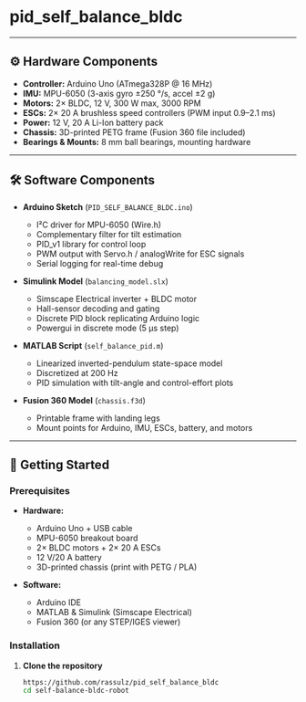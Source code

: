 # pid_self_balance_bldc

---

## ⚙️ Hardware Components

- **Controller:** Arduino Uno (ATmega328P @ 16 MHz)  
- **IMU:** MPU-6050 (3-axis gyro ±250 °/s, accel ±2 g)  
- **Motors:** 2× BLDC, 12 V, 300 W max, 3000 RPM  
- **ESCs:** 2× 20 A brushless speed controllers (PWM input 0.9–2.1 ms)  
- **Power:** 12 V, 20 A Li-Ion battery pack  
- **Chassis:** 3D-printed PETG frame (Fusion 360 file included)  
- **Bearings & Mounts:** 8 mm ball bearings, mounting hardware  

---

## 🛠️ Software Components

- **Arduino Sketch** (`PID_SELF_BALANCE_BLDC.ino`)  
  - I²C driver for MPU-6050 (Wire.h)  
  - Complementary filter for tilt estimation  
  - PID_v1 library for control loop  
  - PWM output with Servo.h / analogWrite for ESC signals  
  - Serial logging for real-time debug

- **Simulink Model** (`balancing_model.slx`)  
  - Simscape Electrical inverter + BLDC motor  
  - Hall-sensor decoding and gating  
  - Discrete PID block replicating Arduino logic  
  - Powergui in discrete mode (5 µs step)

- **MATLAB Script** (`self_balance_pid.m`)  
  - Linearized inverted-pendulum state-space model  
  - Discretized at 200 Hz  
  - PID simulation with tilt-angle and control-effort plots

- **Fusion 360 Model** (`chassis.f3d`)  
  - Printable frame with landing legs  
  - Mount points for Arduino, IMU, ESCs, battery, and motors

---

## 🚀 Getting Started

### Prerequisites

- **Hardware:**  
  - Arduino Uno + USB cable  
  - MPU-6050 breakout board  
  - 2× BLDC motors + 2× 20 A ESCs  
  - 12 V/20 A battery  
  - 3D-printed chassis (print with PETG / PLA)

- **Software:**  
  - Arduino IDE  
  - MATLAB & Simulink (Simscape Electrical)  
  - Fusion 360 (or any STEP/IGES viewer)

### Installation

1. **Clone the repository**
   ```bash
   https://github.com/rassulz/pid_self_balance_bldc
   cd self-balance-bldc-robot
